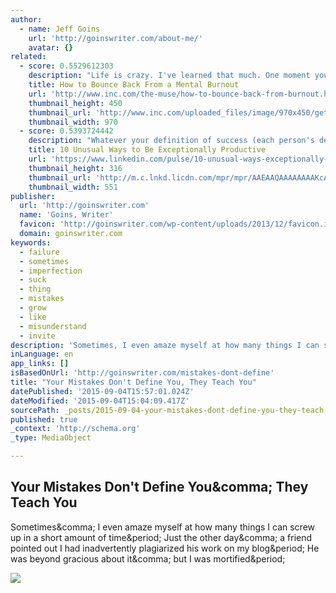 ```yaml
---
author:
  - name: Jeff Goins
    url: 'http://goinswriter.com/about-me/'
    avatar: {}
related:
  - score: 0.5529612303
    description: "Life is crazy. I've learned that much. One moment you're working to make everything good in your life and career, then, before you know it, you're flat on your back, unable to do much more than dream up words that rhyme with \"burnout.\" If you've ever been burnt out, then you know what I'm talking about."
    title: How to Bounce Back From a Mental Burnout
    url: 'http://www.inc.com/the-muse/how-to-bounce-back-from-burnout.html'
    thumbnail_height: 450
    thumbnail_url: 'http://www.inc.com/uploaded_files/image/970x450/getty_168956903_2000151120009280214_60959.jpg'
    thumbnail_width: 970
  - score: 0.5393724442
    description: "Whatever your definition of success (each person's definition of \"success\" is and should be different), one thing is true for everyone: Success means getting things done. Highly successful people are able to get a lot more things done, and here are simple ways you can too. 1. Eliminate every \"ego\" commitment."
    title: 10 Unusual Ways to Be Exceptionally Productive
    url: 'https://www.linkedin.com/pulse/10-unusual-ways-exceptionally-productive-jeff-haden'
    thumbnail_height: 316
    thumbnail_url: 'http://m.c.lnkd.licdn.com/mpr/mpr/AAEAAQAAAAAAAAKcAAAAJDdmZmViMDE5LTk2ZTAtNDc2OC1iMWFmLTEwNDRkNDdkOTg3Nw.jpg'
    thumbnail_width: 551
publisher:
  url: 'http://goinswriter.com'
  name: 'Goins, Writer'
  favicon: 'http://goinswriter.com/wp-content/uploads/2013/12/favicon.ico'
  domain: goinswriter.com
keywords:
  - failure
  - sometimes
  - imperfection
  - suck
  - thing
  - mistakes
  - grow
  - like
  - misunderstand
  - invite
description: 'Sometimes, I even amaze myself at how many things I can screw up in a short amount of time. Just the other day, a friend pointed out I had inadvertently plagiarized his work on my blog. He was beyond gracious about it, but I was mortified.'
inLanguage: en
app_links: []
isBasedOnUrl: 'http://goinswriter.com/mistakes-dont-define'
title: "Your Mistakes Don't Define You, They Teach You"
datePublished: '2015-09-04T15:57:01.024Z'
dateModified: '2015-09-04T15:04:09.417Z'
sourcePath: _posts/2015-09-04-your-mistakes-dont-define-you-they-teach-you.md
published: true
_context: 'http://schema.org'
_type: MediaObject

---
```

<article style=""><h1>Your Mistakes Don't Define You&amp;comma; They Teach You</h1><p>Sometimes&amp;comma; I even amaze myself at how many things I can screw up in a short amount of time&amp;period; Just the other day&amp;comma; a friend pointed out I had inadvertently plagiarized his work on my blog&amp;period; He was beyond gracious about it&amp;comma; but I was mortified&amp;period;</p><img src="http://goinswriter.com/wp-content/uploads/plane-crash.jpg" /></article>